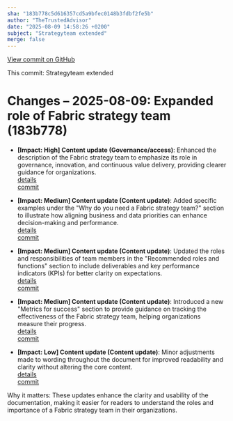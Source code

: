 ```yaml
---
sha: "183b778c5d616357cd5a9bfec0148b3fdbf2fe5b"
author: "TheTrustedAdvisor"
date: "2025-08-09 14:58:26 +0200"
subject: "Strategyteam extended"
merge: false
---
```


[View commit on GitHub](https://github.com/TheTrustedAdvisor/FabricAdoptionFramework/commit/183b778c5d616357cd5a9bfec0148b3fdbf2fe5b)

This commit: Strategyteam extended

# Changes – 2025-08-09: Expanded role of Fabric strategy team (183b778)

- **[Impact: High] Content update (Governance/access)**: Enhanced the description of the Fabric strategy team to emphasize its role in governance, innovation, and continuous value delivery, providing clearer guidance for organizations.  
  [details](/docs/about/changes/2025-08-09-strategyteam-extended)  
  [commit](https://github.com/TheTrustedAdvisor/FabricAdoptionFramework/commit/183b778c5d616357cd5a9bfec0148b3fdbf2fe5b)  

- **[Impact: Medium] Content update (Content update)**: Added specific examples under the "Why do you need a Fabric strategy team?" section to illustrate how aligning business and data priorities can enhance decision-making and performance.  
  [details](/docs/about/changes/2025-08-09-strategyteam-extended)  
  [commit](https://github.com/TheTrustedAdvisor/FabricAdoptionFramework/commit/183b778c5d616357cd5a9bfec0148b3fdbf2fe5b)  

- **[Impact: Medium] Content update (Content update)**: Updated the roles and responsibilities of team members in the "Recommended roles and functions" section to include deliverables and key performance indicators (KPIs) for better clarity on expectations.  
  [details](/docs/about/changes/2025-08-09-strategyteam-extended)  
  [commit](https://github.com/TheTrustedAdvisor/FabricAdoptionFramework/commit/183b778c5d616357cd5a9bfec0148b3fdbf2fe5b)  

- **[Impact: Medium] Content update (Content update)**: Introduced a new "Metrics for success" section to provide guidance on tracking the effectiveness of the Fabric strategy team, helping organizations measure their progress.  
  [details](/docs/about/changes/2025-08-09-strategyteam-extended)  
  [commit](https://github.com/TheTrustedAdvisor/FabricAdoptionFramework/commit/183b778c5d616357cd5a9bfec0148b3fdbf2fe5b)  

- **[Impact: Low] Content update (Content update)**: Minor adjustments made to wording throughout the document for improved readability and clarity without altering the core content.  
  [details](/docs/about/changes/2025-08-09-strategyteam-extended)  
  [commit](https://github.com/TheTrustedAdvisor/FabricAdoptionFramework/commit/183b778c5d616357cd5a9bfec0148b3fdbf2fe5b)  

Why it matters: These updates enhance the clarity and usability of the documentation, making it easier for readers to understand the roles and importance of a Fabric strategy team in their organizations.

